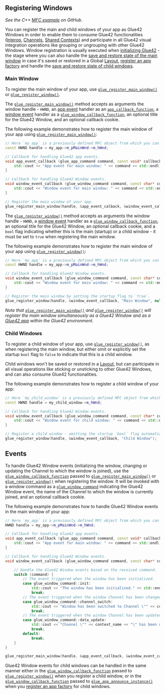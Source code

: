 ## Registering Windows

*See the C++ [MFC example](https://github.com/Glue42/native-examples/tree/main/glue-c-exports/mfc-example) on GitHub.*

You can register the main and child windows of your app as Glue42 Windows in order to enable them to consume Glue42 functionalities ([Interop](../../../data-sharing-between-apps/interop/c-exports/index.html), [Channels](../../../data-sharing-between-apps/channels/c-exports/index.html), [Shared Contexts](../../../data-sharing-between-apps/shared-contexts/c-exports/index.html)) and participate in all Glue42 visual integration operations like grouping or ungrouping with other Glue42 Windows. Window registration is usually executed when [initializing Glue42](../../../../getting-started/how-to/glue42-enable-your-app/c-exports/index.html#initialization) - the stage where you can also handle the [save and restore state of the main window](../../../application-management/c-exports/index.html#app_state-main_window) in case it's saved or restored in a Global [Layout](../../layouts/overview/index.html), [register an app factory](../../../application-management/c-exports/index.html#app_factories) and handle the [save and restore state of child windows](../../../application-management/c-exports/index.html#app_state-child_windows).

### Main Window

To register the main window of your app, use [`glue_register_main_window()`](../../../../getting-started/how-to/glue42-enable-your-app/c-exports/index.html#functions-glueregistermainwindow) or [`glue_register_window()`](../../../../getting-started/how-to/glue42-enable-your-app/c-exports/index.html#functions-glueregisterwindow).

The [`glue_register_main_window()`](../../../../getting-started/how-to/glue42-enable-your-app/c-exports/index.html#functions-glueregistermainwindow) method accepts as arguments the window handle - `HWND`, an [app event](../../../application-management/c-exports/index.html#events) handler as an [`app_callback_function`](../../../../getting-started/how-to/glue42-enable-your-app/c-exports/index.html#types-appcallbackfunction), a [window event](#events) handler as a [`glue_window_callback_function`](../../../../getting-started/how-to/glue42-enable-your-app/c-exports/index.html#types-gluewindowcallbackfunction), an optional title for the Glue42 Window, and an optional callback cookie.

The following example demonstrates how to register the main window of your app using [`glue_register_main_window()`](../../../../getting-started/how-to/glue42-enable-your-app/c-exports/index.html#functions-glueregistermainwindow):

```cpp
// Here `my_app` is a previously defined MFC object from which you can extract the window handle.
const HWND handle = my_app->m_pMainWnd->m_hWnd;

// Callback for handling Glue42 app events.
void app_event_callback (glue_app_command command, const void* callback, const glue_payload* payload, COOKIE cookie) {
    std::cout << "App event for main window: " << command << std::endl;
}

// Callback for handling Glue42 Window events.
void window_event_callback (glue_window_command command, const char* context_name, COOKIE cookie) {
    std::cout << "Window event for main window: " << command << std::endl;
}

// Register the main window of your app.
glue_register_main_window(handle, &app_event_calback, &window_event_callback, "Main Window");
```

The [`glue_register_window()`](../../../../getting-started/how-to/glue42-enable-your-app/c-exports/index.html#functions-glueregisterwindow) method accepts as arguments the window handle - `HWND`, a [window event](#events) handler as a [`glue_window_callback_function`](../../../../getting-started/how-to/glue42-enable-your-app/c-exports/index.html#types-gluewindowcallbackfunction), an optional title for the Glue42 Window, an optional callback cookie, and a `bool` flag indicating whether this is the main (startup) or a child window - it must be set to `true` when registering the main window.

The following example demonstrates how to register the main window of your app using [`glue_register_window()`](../../../../getting-started/how-to/glue42-enable-your-app/c-exports/index.html#functions-glueregisterwindow):

```cpp
// Here `my_app` is a previously defined MFC object from which you can extract the window handle.
const HWND handle = my_app->m_pMainWnd->m_hWnd;

// Callback for handling Glue42 Window events.
void window_event_callback (glue_window_command command, const char* context_name, COOKIE cookie) {
    std::cout << "Window event for main window: " << command << std::endl;
}

// Register the main window by setting the startup flag to `true`.
glue_register_window(handle, &window_event_callback, "Main Window", nullptr, true);
```

*Note that [`glue_register_main_window()`](../../../../getting-started/how-to/glue42-enable-your-app/c-exports/index.html#functions-glueregistermainwindow) and [`glue_register_window()`](../../../../getting-started/how-to/glue42-enable-your-app/c-exports/index.html#functions-glueregisterwindow) will register the main window simultaneously as a Glue42 Window and as a [Glue42 app](../../../application-management/c-exports/index.html#registering_the_main_window) within the Glue42 environment.*

### Child Windows

To register a child window of your app, use [`glue_register_window()`](../../../../getting-started/how-to/glue42-enable-your-app/c-exports/index.html#functions-glueregisterwindow), as when registering the main window, but either omit or explicitly set the startup `bool` flag to `false` to indicate that this is a child window.

Child windows won't be saved or restored in a [Layout](../../layouts/overview/index.html), but can participate in all visual operations like sticking or unsticking to other Glue42 Windows, and can also consume Glue42 functionalities.

The following example demonstrates how to register a child window of your app:

```cpp
// Here `my_child_window` is a previously defined MFC object from which you can extract the window handle.
const HWND handle = my_child_window->m_hWnd;

// Callback for handling Glue42 Window events.
void window_event_callback (glue_window_command command, const char* context_name, COOKIE cookie) {
    std::cout << "Window event for child window: " << command << std::endl;
}

// Register a child window - omitting the startup `bool` flag automatiaclly sets it to `false`.
glue_register_window(handle, &window_event_callback, "Child Window");
```

## Events

To handle Glue42 Window events (initializing the window, changing or updating the Channel to which the window is joined), use the [`glue_window_callback_function`](../../../../getting-started/how-to/glue42-enable-your-app/c-exports/index.html#types-gluewindowcallbackfunction) passed to [`glue_register_main_window()`](../../../../getting-started/how-to/glue42-enable-your-app/c-exports/index.html#functions-glueregistermainwindow) or [`glue_register_window()`](../../../../getting-started/how-to/glue42-enable-your-app/c-exports/index.html#functions-glueregisterwindow) when registering the window. It will be invoked with a window command as a [`glue_window_command`](../../../../getting-started/how-to/glue42-enable-your-app/c-exports/index.html#enums-gluewindowcommand) indicating the Glue42 Window event, the name of the Channel to which the window is currently joined, and an optional callback cookie.

The following example demonstrates how to handle Glue42 Window events in the main window of your app:

```cpp
// Here `my_app` is a previously defined MFC object from which you can extract the window handle.
HWND handle = my_app->m_pMainWnd->m_hWnd;

// Callback for handling Glue42 app events.
void app_event_callback (glue_app_command command, const void* callback, const glue_payload* payload, COOKIE cookie) {
    std::cout << "App event for main window: " << command << std::endl;
}

// Callback for handling Glue42 Window events.
void window_event_callback (glue_window_command command, const char* context_name, COOKIE cookie) {

    // Handle the Glue42 Window events based on the received command.
    switch (command) {
        // The event triggered when the window has been initialized.
        case glue_window_command::init:
            std::cout << "The window has been initialized." << std::endl;
            break;
        // The event triggered when the window Channel has been changed.
        case glue_window_command::channel_switch:
            std::cout << "Window has been switched to Channel \"" << context_name << "\"." << std::endl;
            break;
        // The event triggered when the window Channel has been updated.
        case glue_window_command::data_update:
            std::cout << "Channel \"" << context_name << "\" has been updated." std::endl;
            break;
        default:
            break;
    }
}

glue_register_main_window(handle, &app_event_callback, &window_event_callback, "Main Window");
```

Glue42 Window events for child windows can be handled in the same manner either in the [`glue_window_callback_function`](../../../../getting-started/how-to/glue42-enable-your-app/c-exports/index.html#types-gluewindowcallbackfunction) passed to [`glue_register_window()`](../../../../getting-started/how-to/glue42-enable-your-app/c-exports/index.html#functions-glueregisterwindow) when you register a child window, or in the [`glue_window_callback_function`](../../../../getting-started/how-to/glue42-enable-your-app/c-exports/index.html#types-gluewindowcallbackfunction) passed to [`glue_app_announce_instance()`](../../../../getting-started/how-to/glue42-enable-your-app/c-exports/index.html#functions-glueappannounceinstance) when you [register an app factory](../../../application-management/c-exports/index.html#app_factories) for child windows.